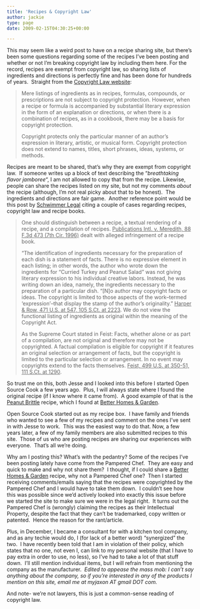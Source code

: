 ```yaml
---
title: 'Recipes & Copyright Law'
author: jackie
type: page
date: 2009-02-15T04:30:25+00:00

---
```

This may seem like a weird post to have on a recipe sharing site, but there’s been some questions regarding some of the recipes I’ve been posting and whether or not I’m breaking copyright law by including them here. For the record, recipes are exempt from copyright law, so sharing lists of ingredients and directions is perfectly fine and has been done for hundreds of years.  Straight from the [Copyright Law website][1]:

> Mere listings of ingredients as in recipes, formulas, compounds, or prescriptions are not subject to copyright protection. However, when a recipe or formula is accompanied by substantial literary expression in the form of an explanation or directions, or when there is a combination of recipes, as in a cookbook, there may be a basis for copyright protection.
> 
> Copyright protects only the particular manner of an author’s expression in literary, artistic, or musical form. Copyright protection does not extend to names, titles, short phrases, ideas, systems, or methods.

Recipes are meant to be shared, that’s why they are exempt from copyright law.  If someone writes up a block of text describing the “_breathtaking flavor jamboree_“, I am not allowed to copy that from the recipe. Likewise, people can share the recipes listed on my site, but not my comments _about_ the recipe (although, I’m not real picky about that to be honest).  The ingredients and directions are fair game.  Another reference point would be this post by [Schwimmer Legal][2] citing a couple of cases regarding recipes, copyright law and recipe books.

> One should distinguish between a recipe, a textual rendering of a recipe, and a compilation of recipes. <span style="text-decoration: underline;">Publications Intl. v. Meredith, 88 F.3d 473 (7th Cir. 1996)</span> dealt with alleged infringement of a recipe book.
> 
> “The identification of ingredients necessary for the preparation of each dish is a statement of facts. There is no expressive element in each listing; in other words, the author who wrote down the ingredients for “Curried Turkey and Peanut Salad” was not giving literary expression to his individual creative labors. Instead, he was writing down an idea, namely, the ingredients necessary to the preparation of a particular dish. “[N]o author may copyright facts or ideas. The copyright is limited to those aspects of the work–termed ‘expression’–that display the stamp of the author’s originality.” <span style="text-decoration: underline;">Harper & Row, 471 U.S. at 547, 105 S.Ct. at 2223</span>. We do not view the functional listing of ingredients as original within the meaning of the Copyright Act.
> 
> As the Supreme Court stated in Feist: Facts, whether alone or as part of a compilation, are not original and therefore may not be copyrighted. A factual compilation is eligible for copyright if it features an original selection or arrangement of facts, but the copyright is limited to the particular selection or arrangement. In no event may copyrights extend to the facts themselves. <span style="text-decoration: underline;">Feist, 499 U.S. at 350-51, 111 S.Ct. at 1290</span>.

So trust me on this, both Jesse and I looked into this before I started Open Source Cook a few years ago.  Plus, I will always state where I found the original recipe (if I know where it came from).  A good example of that is the [Peanut Brittle][3] recipe, which I found at [Better Homes & Garden][4].

Open Source Cook started out as my recipe box.  I have family and friends who wanted to see a few of my recipes and comment on the ones I’ve sent in with Jesse to work.  This was the easiest way to do that. Now, a few years later, a few of my family members are also submitted recipes to this site.  Those of us who are posting recipes are sharing our experiences with everyone.  That’s all we’re doing.

Why am I posting this? What’s with the pedantry? Some of the recipes I’ve been posting lately have come from the Pampered Chef.  They are easy and quick to make and why not share them?  I thought, if I could share a [Better Homes & Garden][4] recipe, why not a Pampered Chef one?  Then I started receiving comments/emails saying that the recipes were copyrighted by the Pampered Chef and I would have to take them down.  I couldn’t see how this was possible since we’d actively looked into exactly this issue before we started the site to make sure we were in the legal right.  It turns out the Pampered Chef is (wrongly) claiming the recipes as their Intellectual Property, despite the fact that they can’t be trademarked, copy written or patented.  Hence the reason for the rant/article.

Plus, in December, I became a consultant for with a kitchen tool company, and as any techie would do, I (for lack of a better word) “synergized” the two.  I have recently been told that I am in violation of their policy, which states that no one, not even I, can link to my personal website (that I have to pay extra in order to use, no less), so I’ve had to take a lot of that stuff down.  I’ll still mention individual items, but I will refrain from mentioning the company as the manufacturer.  _Edited to appease the mass mob: I can’t say anything about the company, so if you’re interested in any of the products I mention on this site, email me at myjaxon AT gmail DOT com._

And note- we&#8217;re not lawyers, this is just a common-sense reading of copyright law.

 [1]: http://www.copyright.gov/fls/fl122.html
 [2]: http://www.schwimmerlegal.com/2006/01/can_recipes_be.html
 [3]: http://www.opensourcecook.com/2009/01/26/263/peanut-brittle
 [4]: http://www.bhg.com/recipes/recipedetail.jsp?recipeId=10043